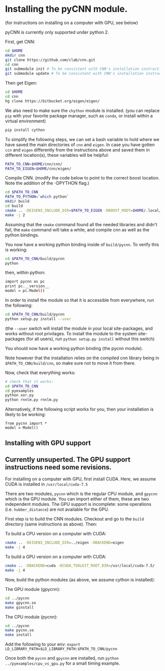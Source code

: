 # Installing the pyCNN module.

(for instructions on installing on a computer with GPU, see below)

pyCNN is currently only supported under python 2.

First, get CNN:

```bash
cd $HOME
mkdir cnn
git clone https://github.com/clab/cnn.git
cd cnn
git submodule init # To be consistent with CNN's installation instructions.
git submodule update # To be consistent with CNN's installation instructions.
```

Then get Eigen:

```bash
cd $HOME
cd cnn
hg clone https://bitbucket.org/eigen/eigen/
```

We also need to make sure the `chython` module is installed.
(you can replace `pip` with your favorite package manager, such as `conda`, or install within a virtual environment)
```bash
pip install cython
```

To simplify the following steps, we can set a bash variable to hold where we have saved the main directories of `cnn` and `eigen`. In case you have gotten `ccn` and `eigen` differently from the instructions above and saved them in different location(s), these variables will be helpful:

```bash
PATH_TO_CNN=$HOME/cnn/cnn/
PATH_TO_EIGEN=$HOME/cnn/eigen/
```

Compile CNN.
(modify the code below to point to the correct boost location. Note the addition of the -DPYTHON flag.)

```bash
cd $PATH_TO_CNN
PATH_TO_PYTHON=`which python`
mkdir build
cd build
cmake .. -DEIGEN3_INCLUDE_DIR=$PATH_TO_EIGEN -DBOOST_ROOT=$HOME/.local/boost_1_58_0 -DBoost_NO_BOOST_CMAKE=ON -DPYTHON=$PATH_TO_PYTHON
make -j 2
```

Assuming that the `cmake` command found all the needed libraries and didn't fail, the `make` command will take a while, and compile cnn as well as the python bindings.

You now have a working python binding inside of `build/pycnn`.
To verify this is working:

```bash
cd $PATH_TO_CNN/build/pycnn
python
```
then, within python:
```bash
import pycnn as pc
print pc.__version__
model = pc.Model()
```

In order to install the module so that it is accessible from everywhere, run the following:
```bash
cd $PATH_TO_CNN/build/pycnn
python setup.py install --user
```

(the `--user` switch will install the module in your local site-packages, and works without root privilages.
 To install the module to the system site-packages (for all users), run `python setup.py install` without this switch)


You should now have a working python binding (the pycnn module).

Note however that the installation relies on the compiled cnn library being in `$PATH_TO_CNN/build/cnn`,
so make sure not to move it from there.

Now, check that everything works:

```bash
# check that it works:
cd $PATH_TO_CNN
cd pyexamples
python xor.py
python rnnlm.py rnnlm.py
```

Alternatively, if the following script works for you, then your installation is likely to be working:
```
from pycnn import *
model = Model()
```

## Installing with GPU support
## Currently unsuperted. The GPU support instructions need some revisions.

For installing on a computer with GPU, first install CUDA.
Here, we assume CUDA is installed in `/usr/local/cuda-7.5`

There are two modules, `pycnn` which is the regular CPU module, and `gpycnn` which is the GPU
module. You can import either of them, these are two independent modules. The GPU support
is incomplete: some operations (i.e. `hubber_distance`) are not available for the GPU.

First step is to build the CNN modules.
Checkout and go to the `build` directory (same instructions as above). Then:

To build a CPU version on a computer with CUDA:
```bash
cmake .. -DEIGEN3_INCLUDE_DIR=../eigen -DBACKEND=eigen
make -j 4
```

To build a GPU version on a computer with CUDA:
```bash
cmake .. -DBACKEND=cuda -DCUDA_TOOLKIT_ROOT_DIR=/usr/local/cuda-7.5/
make -j 4
```

Now, build the python modules (as above, we assume cython is installed):

The GPU module (gpycnn):
```bash
cd ../pycnn
make gpycnn.so
make ginstall
```

The CPU module (pycnn):
```bash
cd ../pycnn
make pycnn.so
make install
```

Add the following to your env:
`export LD_LIBRARY_PATH=$LD_LIBRARY_PATH:$PATH_TO_CNN/pycnn`

Once both the `pycnn` and `gpycnn` are installed, run `python ../pyexamples/cpu_vs_gpu.py` for a small timing example.


